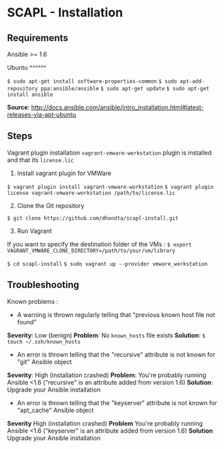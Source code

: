 SCAPL - Installation
====================

Requirements
------------

Ansible >= 1.6

Ubuntu
^^^^^^

 `$ sudo apt-get install software-properties-common`
 `$ sudo apt-add-repository ppa:ansible/ansible`
 `$ sudo apt-get update`
 `$ sudo apt-get install ansible`

**Source**: http://docs.ansible.com/ansible/intro_installation.html#latest-releases-via-apt-ubuntu


Steps
-----

Vagrant plugin installation `vagrant-vmware-workstation` plugin is installed and that its `license.lic`

1. Install vagrant plugin for VMWare

 `$ vagrant plugin install vagrant-vmware-workstation`
 `$ vagrant plugin license vagrant-vmware-workstation /path/to/license.lic`

2. Clone the Git repository

 `$ git clone https://github.com/dhondta/scapl-install.git`

3. Run Vagrant

 If you want to specify the destination folder of the VMs :
 `$ export VAGRANT_VMWARE_CLONE_DIRECTORY=/path/to/your/vm/library`

 `$ cd scapl-install`
 `$ sudo vagrant up --provider vmware_workstation`


Troubleshooting
---------------

Known problems :

- A warning is thrown regularly telling that "previous known host file not found"

 **Severity**: Low (benign)
 **Problem**: No `known_hosts` file exists
 **Solution**: `$ touch ~/.ssh/known_hosts`

- An error is thrown telling that the "recursive" attribute is not known for "git" Ansible object

 **Severity**: High (installation crashed)
 **Problem**: You're probably running Ansible <1.6 ("recursive" is an attribute added from version 1.6)
 **Solution**: Upgrade your Ansible installation

- An error is thrown telling that the "keyserver" attribute is not known for "apt_cache" Ansible object

 **Severity** High (installation crashed)
 **Problem** You're probably running Ansible <1.6 ("keyserver" is an attribute added from version 1.6)
 **Solution** Upgrade your Ansible installation
